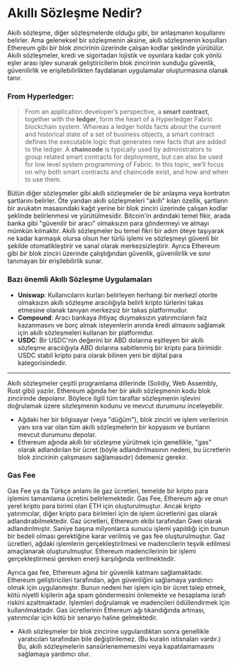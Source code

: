 # Akıllı Sözleşme Nedir?

Akıllı sözleşme, diğer sözleşmelerde olduğu gibi, bir anlaşmanın koşullarını belirler. Ama geleneksel bir sözleşmenin aksine, akıllı sözleşmenin koşulları Ethereum gibi bir blok zincirinin üzerinde çalışan kodlar şeklinde yürütülür. Akıllı sözleşmeler, kredi ve sigortadan lojistik ve oyunlara kadar çok yönlü eşler arası işlev sunarak geliştiricilerin blok zincirinin sunduğu güvenlik, güvenilirlik ve erişilebilirlikten faydalanan uygulamalar oluşturmasına olanak tanır.

### From Hyperledger:

> From an application developer’s perspective, a **smart contract**, together with the **ledger**, form the heart of a Hyperledger Fabric blockchain system. Whereas a ledger holds facts about the current and historical state of a set of business objects, a smart contract defines the executable logic that generates new facts that are added to the ledger. A **chaincode** is typically used by administrators to group related smart contracts for deployment, but can also be used for low level system programming of Fabric. In this topic, we’ll focus on why both smart contracts and chaincode exist, and how and when to use them.

Bütün diğer sözleşmeler gibi akıllı sözleşmeler de bir anlaşma veya kontratın şartlarını belirler. Öte yandan akıllı sözleşmeleri "akıllı" kılan özellik, şartların bir avukatın masasındaki kağıt yerine bir blok zinciri üzerinde çalışan kodlar şeklinde belirlenmesi ve yürütülmesidir. Bitcoin'in ardındaki temel fikir, arada banka gibi "güvenilir bir aracı" olmaksızın para göndermeyi ve almayı mümkün kılmaktır. Akıllı sözleşmeler bu temel fikri bir adım öteye taşıyarak ne kadar karmaşık olursa olsun her türlü işlemi ve sözleşmeyi güvenli bir şekilde otomatikleştirir ve sanal olarak merkezsizleştirir. Ayrıca Ethereum gibi bir blok zinciri üzerinde çalıştığından güvenlik, güvenilirlik ve sınır tanımayan bir erişilebilirlik sunar.

### Bazı önemli Akıllı Sözleşme Uygulamaları

- **Uniswap**: Kullanıcıların kurları belirleyen herhangi bir merkezî otorite olmaksızın akıllı sözleşme aracılığıyla belirli kripto türlerini takas etmesine olanak tanıyan merkezsiz bir takas platformudur.
- **Compound**: Aracı bankaya ihtiyaç duymaksızın yatırımcıların faiz kazanmasını ve borç almak isteyenlerin anında kredi almasını sağlamak için akıllı sözleşmeleri kullanan bir platformdur.
- **USDC**: Bir USDC'nin değerini bir ABD dolarına eşitleyen bir akıllı sözleşme aracılığıyla ABD dolarına sabitlenmiş bir kripto para birimidir. USDC stabil kripto para olarak bilinen yeni bir dijital para kategorisindedir.

---

Akıllı sözleşmeler çeşitli programlama dillerinde (Solidiy, Web Assembly, Rust gibi) yazılır. Ethereum ağında her bir akıllı sözleşmenin kodu blok zincirinde depolanır. Böylece ilgili tüm taraflar sözleşmenin işlevini doğrulamak üzere sözleşmenin kodunu ve mevcut durumunu inceleyebilir.

- Ağdaki her bir bilgisayar (veya "düğüm"), blok zinciri ve işlem verilerinin yanı sıra var olan tüm akıllı sözleşmelerin bir kopyasını ve bunların mevcut durumunu depolar.
- Ethereum ağında akıllı bir sözleşme yürütmek için genellikle, "gas" olarak adlandırılan bir ücret (böyle adlandırılmasının nedeni, bu ücretlerin blok zincirinin çalışmasını sağlamasıdır) ödemeniz gerekir.

### Gas Fee

Gas Fee ya da Türkçe anlamı ile gaz ücretleri, temelde bir kripto para işlemini tamamlama ücretini belirlemektedir. Gas Fee, Ethereum ağı ve onun yerel kripto para birimi olan ETH için oluşturulmuştur. Ancak kripto yatırımcılar, diğer kripto para birimleri için de işlem ücretlerini gas olarak adlandırabilmektedir. Gaz ücretleri, Ethereum ekibi tarafından Gwei olarak adlandırılmıştır. Saniye başına milyonlarca sunucu işlemi yapıldığı için bunun bir bedeli olması gerektiğine karar verilmiş ve gas fee oluşturulmuştur. Gaz ücretleri, ağdaki işlemlerin gerçekleştirilmesi ve madencilerin teşvik edilmesi amaçlanarak oluşturulmuştur. Ethereum madencilerinin bir işlemi gerçekleştirmesi gereken enerji karşılığında verilmektedir.

Ayrıca gas fee, Ethereum ağına bir güvenlik katmanı sağlamaktadır. Ethereum geliştiricileri tarafından, ağın güvenliğini sağlamaya yardımcı olmak için uygulanmıştır. Bunun nedeni her işlem için bir ücret talep etmek, kötü niyetli kişilerin ağa spam göndermesini önlemekte ve hesaplama israfı riskini azaltmaktadır. İşlemleri doğrulamak ve madencileri ödüllendirmek için kullanılmaktadır. Gas ücretlerinin Ethereum ağı tıkandığında artması, yatırımcılar için kötü bir senaryo haline gelmektedir.

- Akıllı sözleşmeler bir blok zincirine uygulandıktan sonra genellikle yaratıcıları tarafından bile değiştirilemez. (Bu kuralın istisnaları vardır.) Bu, akıllı sözleşmelerin sansürlenememesini veya kapatılamamasını sağlamaya yardımcı olur.
